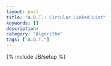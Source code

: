 ```yaml
---
layout: post
title: "A.D.T.: Circular Linked List"
keywords: []
description: 
category: "Algorithm"
tags: ["A.D.T."]
---
```

{% include JB/setup %}
